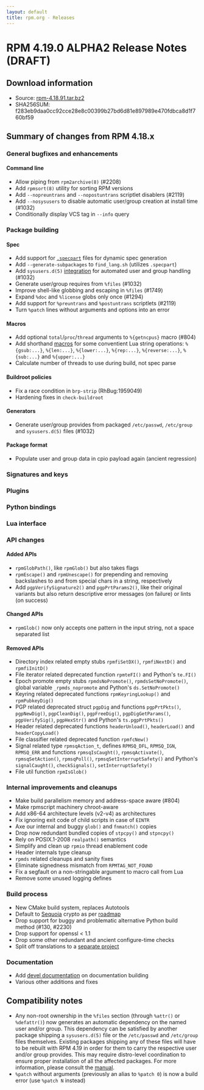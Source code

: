 ```yaml
---
layout: default
title: rpm.org - Releases
---
```


# RPM 4.19.0 ALPHA2 Release Notes (DRAFT)

## Download information
 * Source: [rpm-4.18.91.tar.bz2](https://ftp.osuosl.org/pub/rpm/releases/testing/rpm-4.18.91.tar.bz2)
 * SHA256SUM: f283eb9daa0cc92cce28e8c00399b27bd6d81e897989e470fdbca8d1f760bf59

## Summary of changes from RPM 4.18.x
### General bugfixes and enhancements
#### Command line
* Allow piping from `rpm2archive(8)` (#2208)
* Add `rpmsort(8)` utility for sorting RPM versions
* Add `--nopreuntrans` and `--nopostuntrans` scriptlet disablers (#2119)
* Add `--nosysusers` to disable automatic user/group creation at install time (#1032)
* Conditionally display VCS tag in `--info` query

### Package building
#### Spec
* Add support for [`.specpart`](https://rpm-software-management.github.io/rpm/manual/dynamic_specs.html) files for dynamic spec generation
* Add `--generate-subpackages` to `find_lang.sh` (utilizes `.specpart`)
* Add `sysusers.d(5)` [integration](https://rpm-software-management.github.io/rpm/manual/users_and_groups.html) for automated user and group handling (#1032)
* Generate user/group requires from `%files` (#1032)
* Improve shell-like globbing and escaping in `%files` (#1749)
* Expand `%doc` and `%license` globs only once (#1294)
* Add support for `%preuntrans` and `%postuntrans` scriptlets (#2119)
* Turn `%patch` lines without arguments and options into an error

#### Macros
* Add optional `total`/`proc`/`thread` arguments to `%{getncpus}` macro (#804)
* Add shorthand
  [macros](https://rpm-software-management.github.io/rpm/manual/macros.html)
  for some conventient Lua string operations: `%{gsub:...}`, `%{len:...}`,
  `%{lower:...}`, `%{rep:...}`, `%{reverse:...}`, `%{sub:...}` and
  `%{upper:...}`
* Calculate number of threads to use during build, not spec parse

#### Buildroot policies
* Fix a race condition in `brp-strip` (RhBug:1959049)
* Hardening fixes in `check-buildroot`

#### Generators
* Generate user/group provides from packaged `/etc/passwd`, `/etc/group` and `sysusers.d(5)` files (#1032)

#### Package format
* Populate user and group data in cpio payload again (ancient regression)

### Signatures and keys
### Plugins
### Python bindings
### Lua interface

### API changes
#### Added APIs
* `rpmGlobPath()`, like `rpmGlob()` but also takes flags
* `rpmEscape()` and `rpmUnescape()` for prepending and removing backslashes to
  and from special chars in a string, respectively
* Add `pgpVerifySignature2()` and `pgpPrtParams2()`, like their original
  variants but also return descriptive error messages (on failure) or lints (on
  success)

#### Changed APIs
* `rpmGlob()` now only accepts one pattern in the input string, not a space
  separated list

#### Removed APIs
* Directory index related empty stubs `rpmfiSetDX()`, `rpmfiNextD()` and
  `rpmfiInitD()`
* File iterator related deprecated function `rpmteFI()` and Python's `te.FI()`
* Epoch promote empty stubs `rpmdsNoPromote()`, `rpmdsSetNoPromote()`, global
  variable `_rpmds_nopromote` and Python's `ds.SetNoPromote()`
* Keyring related deprecated functions `rpmKeyringLookup()` and
  `rpmPubkeyDig()`
* PGP related deprecated struct `pgpDig` and functions `pgpPrtPkts()`,
  `pgpNewDig()`, `pgpCleanDig()`, `pgpFreeDig()`, `pgpDigGetParams()`,
  `pgpVerifySig()`, `pgpHexStr()` and Python's `ts.pgpPrtPkts()`
* Header related deprecated functions `headerUnload()`, `headerLoad()` and
  `headerCopyLoad()`
* File classifier related deprecated function `rpmfcNew()`
* Signal related type `rpmsqAction_t`, defines `RPMSQ_DFL`, `RPMSQ_IGN`,
  `RPMSQ_ERR` and functions `rpmsqIsCaught()`, `rpmsqActivate()`,
  `rpmsqSetAction()`, `rpmsqPoll()`, `rpmsqSetInterruptSafety()` and Python's
  `signalCaught()`, `checkSignals()`, `setInterruptSafety()`
* File util function `rpmIsGlob()`

### Internal improvements and cleanups
* Make build parallelism memory and address-space aware (#804)
* Make rpmscript machinery chroot-aware
* Add x86-64 architecture levels (v2-v4) as architectures
* Fix ignoring exit code of child scripts in case of `EINTR`
* Axe our internal and buggy `glob()` and `fnmatch()` copies
* Drop now redundant bundled copies of `stpcpy()` and `stpncpy()`
* Rely on POSIX.1-2008 `realpath()` semantics
* Simplify and clean up `rpmio` thread enablement code
* Header internals type cleanup
* `rpmds` related cleanups and sanity fixes
* Eliminate signedness mismatch from `RPMTAG_NOT_FOUND`
* Fix a segfault on a non-stringable argument to macro call from Lua
* Remove some unused logging defines

### Build process
* New CMake build system, replaces Autotools
* Default to [Sequoia](https://sequoia-pgp.org/) crypto as per [roadmap](https://rpm.org/roadmap.html)
* Drop support for buggy and problematic alternative Python build method (#130, #2230)
* Drop support for openssl < 1.1
* Drop some other redundant and ancient configure-time checks
* Split off translations to a [separate project](https://github.com/rpm-software-management/rpm-l10n/)

### Documentation
* Add [devel documentation](https://rpm-software-management.github.io/rpm/manual/devel_documentation.html) on documentation building
* Various other additions and fixes

## Compatibility notes
* Any non-root ownership in the `%files` section (through `%attr()` or
  `%defattr()`) now generates an automatic dependency on the named user and/or
  group.  This dependency can be satisfied by another package shipping a
  `sysusers.d(5)` file or the `/etc/passwd` and `/etc/group` files themselves.
  Existing packages shipping any of these files will have to be rebuilt with
  RPM 4.19 in order for them to carry the respective user and/or group
  provides.  This may require distro-level coordination to ensure proper
  installation of all the affected packages.  For more information, please
  consult the
  [manual](https://rpm-software-management.github.io/rpm/manual/users_and_groups.html).
* `%patch` without arguments (previously an alias to `%patch 0`) is now a build error (use `%patch N` instead)
